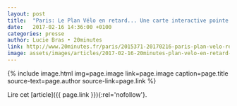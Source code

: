 ```yaml
---
layout: post
title:  "Paris: Le Plan Vélo en retard... Une carte interactive pointe les travaux pas encore réalisés"
date:   2017-02-16 14:36:00 +0100
categories: presse
author: Lucie Bras • 20minutes
link: http://www.20minutes.fr/paris/2015371-20170216-paris-plan-velo-retard-carte-interactive-pointe-travaux-encore-realises
image: assets/images/articles/2017-02-16-20minutes-plan-velo-en-retard-carte-interactive-pointe-travaux-pas-encore-realises.jpg
---
```


{% include image.html
            img=page.image
            link=page.image
            caption=page.title
            source-text=page.author
            source-link=page.link
%}

Lire cet [article]({{ page.link }}){:rel='nofollow'}.
